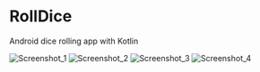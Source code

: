 # RollDice
Android dice rolling app with Kotlin

![Screenshot_1](https://user-images.githubusercontent.com/79766537/112376212-3a6c8a00-8cf5-11eb-8bbb-0a936067a060.png)
![Screenshot_2](https://user-images.githubusercontent.com/79766537/112376231-3e001100-8cf5-11eb-82c7-dd1bcbf5c614.png)
![Screenshot_3](https://user-images.githubusercontent.com/79766537/112376236-3f313e00-8cf5-11eb-92f1-c832451966a0.png)
![Screenshot_4](https://user-images.githubusercontent.com/79766537/112376239-40626b00-8cf5-11eb-9adf-af909038214c.png)

